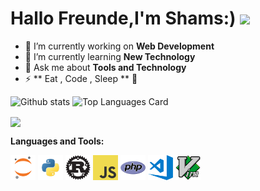<h1> Hallo Freunde,I'm Shams:) <img src ="https://media0.giphy.com/media/2FazhAHU2rNqOzEsg/200w.webp?cid=ecf05e47u3g68pdqkwbho4elu5kca9uv24ptgeylzpvnz94j&rid=200w.webp&ct=g" width="60"> </h1>



- 🔭 I’m currently working on **Web Development**
- 🌱 I’m currently learning **New Technology**
- 💬 Ask me about **Tools and Technology**
- ⚡ ** Eat , Code , Sleep ** 🤭


![Github stats](https://github-readme-stats.vercel.app/api?username=Shams261&theme=highcontrast&show_icons=true&count_private=true)
![Top Languages Card](https://github-readme-stats.vercel.app/api/top-langs/?username=Shams261&layout=compact&theme=radical&align=center)

<img align="center" src="https://github-readme-streak-stats.herokuapp.com/?user=Shams261&theme=radical&hide_border=true"/>


**Languages and Tools:**  

<code><img height="40" src="https://raw.githubusercontent.com/Shams261/Shams261/master/assets/jupyter-notebook.png"></code>
<code><img height="40" src="https://raw.githubusercontent.com/Shams261/Shams261/master/assets/python.png"></code>
<code><img height="40" src="https://raw.githubusercontent.com/Shams261/Shams261/master/assets/rust.png"></code>
<code><img height="40" src="https://raw.githubusercontent.com/Shams261/Shams261/master/assets/javascript.png"></code>
<code><img height="40" src="https://raw.githubusercontent.com/Shams261/Shams261/master/assets/php.png"></code>
<code><img height="40" src="https://raw.githubusercontent.com/Shams261/Shams261/master/assets/visual-studio-code.png"></code>
<code><img height="40" src="https://raw.githubusercontent.com/Shams261/Shams261/master/assets/vim.png"></code>  

